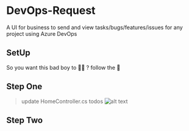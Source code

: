 # DevOps-Request
A UI for business to send and view tasks/bugs/features/issues for any project using Azure DevOps

## SetUp

So you want this bad boy to 🏃‍♂️ ?
follow the 📃

## Step One
> update HomeController.cs todos
![alt text](https://github.com/NicholasSaravia/DevOps-Request/readme/homecontroller.jpg)
## Step Two
